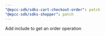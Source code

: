 ```yaml
---
"@epcc-sdk/sdks-cart-checkout-order": patch
"@epcc-sdk/sdks-shopper": patch
---
```


Add include to get an order operation
